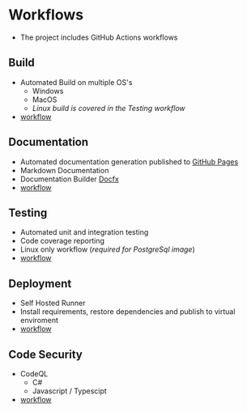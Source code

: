 # Workflows  

- The project includes GitHub Actions workflows  

## Build  

- Automated Build on multiple OS's  
  - Windows  
  - MacOS  
  - _Linux build is covered in the Testing workflow_  
- [workflow](https://github.com/IntelligentNetworkSolutions/IllegalDumpSiteDetectionAndLandfillMonitoring/actions/workflows/dotnet-build.yml)  

## Documentation  

- Automated documentation generation published to [GitHub Pages](https://intelligentnetworksolutions.github.io/IllegalDumpSiteDetectionAndLandfillMonitoring/index.html)  
- Markdown Documentation  
- Documentation Builder [Docfx](https://github.com/dotnet/docfx)  
- [workflow](https://github.com/IntelligentNetworkSolutions/IllegalDumpSiteDetectionAndLandfillMonitoring/actions/workflows/Docs-Auto-Docfx.yml)  

## Testing

- Automated unit and integration testing  
- Code coverage reporting  
- Linux only workflow (_required for PostgreSql image_)  
- [workflow](https://github.com/IntelligentNetworkSolutions/IllegalDumpSiteDetectionAndLandfillMonitoring/actions/workflows/test_unit_n_integration_gh.yml)  

## Deployment  

- Self Hosted Runner  
- Install requirements, restore dependencies and publish to virtual enviroment  
- [workflow](https://github.com/IntelligentNetworkSolutions/IllegalDumpSiteDetectionAndLandfillMonitoring/actions/workflows/test_unit_n_integration_gh.yml)  

## Code Security  

- CodeQL  
  - C#  
  - Javascript / Typescipt  
- [workflow](https://github.com/IntelligentNetworkSolutions/IllegalDumpSiteDetectionAndLandfillMonitoring/actions/workflows/test_unit_n_integration_gh.yml)  
